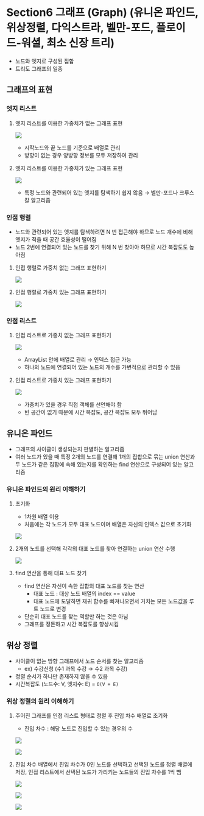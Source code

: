# Section6 그래프 (Graph) (유니온 파인드, 위상정렬, 다익스트라, 벨만-포드, 플로이드-워셜, 최소 신장 트리)

- 노드와 엣지로 구성된 집합
- 트리도 그래프의 일종

## 그래프의 표현

### 엣지 리스트

1. 엣지 리스트를 이용한 가중치가 없는 그래프 표현

   ![](docs/8.png)

    - 시작노드와 끝 노드를 기준으로 배열로 관리
    - 방향이 없는 경우 양방향 정보를 모두 저장하여 관리
2. 엣지 리스트를 이용한 가중치가 있는 그래프 표현

   ![](docs/9.png)

    - 특정 노드와 관련되어 있는 엣지를 탐색하기 쉽지 않음 → 벨만-포드나 크루스칼 알고리즘

### 인접 행렬

- 노드와 관련되어 있는 엣지를 탐색하려면 N 번 접근해야 하므로 노드 개수에 비해 엣지가 적을 때 공간 효율성이 떨어짐
- 노드 2번에 연결되어 있는 노드를 찾기 위해 N 번 찾아야 하므로 시간 복잡도도 높아짐
1. 인접 행렬로 가중치 없는 그래프 표현하기

   ![](docs/10.png)

2. 인접 행렬로 가중치 있는 그래프 표현하기

   ![](docs/11.png)


### 인접 리스트

1. 인접 리스트로 가중치 없는 그래프 표현하기

   ![](docs/12.png)

    - ArrayList 안에 배열로 관리 → 인덱스 접근 가능
    - 하나의 노드에 연결되어 있는 노드의 개수를 가변적으로 관리할 수 있음
2. 인접 리스트로 가중치 있는 그래프 표현하기

   ![](docs/13.png)

    - 가중치가 있을 경우 직접 객체를 선언해야 함
    - 빈 공간이 없기 때문에 시간 복잡도, 공간 복잡도 모두 뛰어남

## 유니온 파인드

- 그래프의 사이클이 생성되는지 판별하는 알고리즘
- 여러 노드가 있을 때 특정 2개의 노드를 연결해 1개의 집합으로 묶는 union 연산과 두 노드가 같은 집합에 속해 있는지를 확인하는 find 연산으로 구성되어 있는 알고리즘

### 유니온 파인드의 원리 이해하기

1. 초기화
    - 1차원 배열 이용
    - 처음에는 각 노드가 모두 대표 노드이며 배열은 자신의 인덱스 값으로 초기화

   ![](docs/14.png)

2. 2개의 노드를 선택해 각각의 대표 노드를 찾아 연결하는 union 연산 수행

   ![](docs/15.png)

3. find 연산을 통해 대표 노드 찾기
    - find 연산은 자신이 속한 집합의 대표 노드를 찾는 연산
        - 대표 노드 : 대상 노드 배열의 index == value
        - 대표 노드에 도달하면 재귀 함수를 빠져나오면서 거치는 모든 노드값을 루트 노드로 변경
    - 단순히 대표 노드를 찾는 역할만 하는 것은 아님
    - 그래프를 정돈하고 시간 복잡도를 향상시킴

## 위상 정렬

- 사이클이 없는 방향 그래프에서 노드 순서를 찾는 알고리즘
    - ex) 수강신청 (수1 과목 수강 → 수2 과목 수강)
- 정렬 순서가 하나만 존재하지 않을 수 있음
- 시간복잡도 (노드수: V, 엣지수: E) = `O(V + E)`

### 위상 정렬의 원리 이해하기

1. 주어진 그래프를 인접 리스트 형태로 정렬 후 진입 차수 배열로 초기화
    - 진입 차수 : 해당 노드로 진입할 수 있는 경우의 수

   ![](docs/16.png)

   ![](docs/17.png)

2. 진입 차수 배열에서 진입 차수가 0인 노드를 선택하고 선택된 노드를 정렬 배열에 저장, 인접 리스트에서 선택된 노드가 가리키는 노드들의 진입 차수를 1씩 뺌

   ![](docs/18.png)

   ![](docs/19.png)

   ![](docs/20.png)

